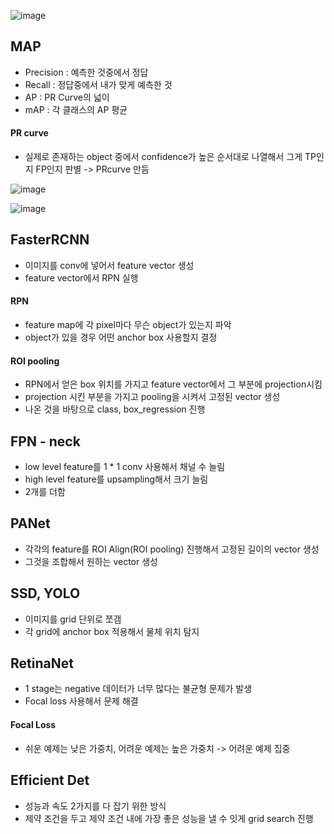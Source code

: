 ![image](https://user-images.githubusercontent.com/63588046/162165939-ef3509ac-41f0-44a6-ad60-71d9f7e0b8f3.png)

## MAP
* Precision : 예측한 것중에서 정답
* Recall : 정답중에서 내가 맞게 예측한 것
* AP : PR Curve의 넓이
* mAP : 각 클래스의 AP 평균

#### PR curve
* 실제로 존재하는 object 중에서 confidence가 높은 순서대로 나열해서 그게 TP인지 FP인지 판별 -> PRcurve 만듬

![image](https://user-images.githubusercontent.com/63588046/162166778-388f0e35-573a-4dec-980e-063d5b349b6b.png)

![image](https://user-images.githubusercontent.com/63588046/162166814-40e0e63f-2670-4756-861f-97e01d30b622.png)

## FasterRCNN
* 이미지를 conv에 넣어서 feature vector 생성
* feature vector에서 RPN 실행


#### RPN
* feature map에 각 pixel마다 무슨 object가 있는지 파악
* object가 있을 경우 어떤 anchor box 사용할지 결정

#### ROI pooling
* RPN에서 얻은 box 위치를 가지고 feature vector에서 그 부분에 projection시킴
* projection 시킨 부분을 가지고 pooling을 시켜서 고정된 vector 생성
* 나온 것을 바탕으로 class, box_regression 진행

## FPN - neck
* low level feature를 1 * 1 conv 사용해서 채널 수 늘림
* high level feature를 upsampling해서 크기 늘림
* 2개를 더함

## PANet
* 각각의 feature를 ROI Align(ROI pooling) 진행해서 고정된 길이의 vector 생성
* 그것을 조합해서 원하는 vector 생성

## SSD, YOLO
* 이미지를 grid 단위로 쪼갬
* 각 grid에 anchor box 적용해서 물체 위치 탐지

## RetinaNet
* 1 stage는 negative 데이터가 너무 많다는 불균형 문제가 발생
* Focal loss 사용해서 문제 해결

#### Focal Loss
* 쉬운 예제는 낮은 가중치, 어려운 예제는 높은 가중치 -> 어려운 예제 집중

## Efficient Det
* 성능과 속도 2가지를 다 잡기 위한 방식
* 제약 조건을 두고 제약 조건 내에 가장 좋은 성능을 낼 수 잇게 grid search 진행

